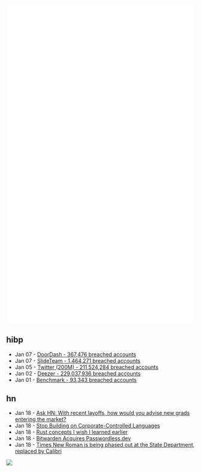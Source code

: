 ![Metrics](https://raw.githubusercontent.com/phixion/phixion/master/metrics.svg)

## hibp

<!--
for https://github.com/phixion/phixion/blob/main/.github/workflows/feeds.yml
-->
<!--START_SECTION:haveibeenpwnd-->
- Jan 07 - [DoorDash - 367,476 breached accounts](https://haveibeenpwned.com/PwnedWebsites#DoorDash)
- Jan 07 - [SlideTeam - 1,464,271 breached accounts](https://haveibeenpwned.com/PwnedWebsites#SlideTeam)
- Jan 05 - [Twitter (200M) - 211,524,284 breached accounts](https://haveibeenpwned.com/PwnedWebsites#Twitter200M)
- Jan 02 - [Deezer - 229,037,936 breached accounts](https://haveibeenpwned.com/PwnedWebsites#Deezer)
- Jan 01 - [Benchmark - 93,343 breached accounts](https://haveibeenpwned.com/PwnedWebsites#Benchmark)
<!--END_SECTION:haveibeenpwnd-->

## hn

<!--
for https://github.com/phixion/phixion/blob/main/.github/workflows/feeds.yml
-->
<!--START_SECTION:hn-->
- Jan 18 - [Ask HN: With recent layoffs, how would you advise new grads entering the market?](https://news.ycombinator.com/item?id=34428033)
- Jan 18 - [Stop Building on Corporate-Controlled Languages](https://blog.deckc.hair/2023-01-18-stop-building-on-corporate-controlled-languages.html)
- Jan 18 - [Rust concepts I wish I learned earlier](https://rauljordan.com/rust-concepts-i-wish-i-learned-earlier/)
- Jan 18 - [Bitwarden Acquires Passwordless.dev](https://bitwarden.com/blog/bitwarden-extends-passwordless-leadership-with-acquisition/)
- Jan 18 - [Times New Roman is being phased out at the State Department, replaced by Calibri](https://twitter.com/john_hudson/status/1615486867712999426)
<!--END_SECTION:hn-->

<!--
for https://yhype.me
-->
![](https://hit.yhype.me/github/profile?user_id=13013670)
